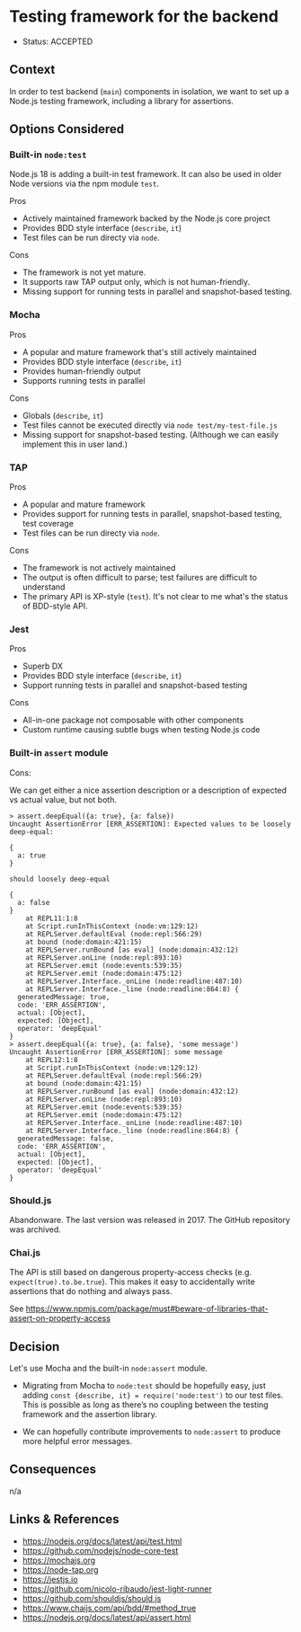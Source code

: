 # Testing framework for the backend

- Status: ACCEPTED

## Context

In order to test backend (`main`) components in isolation, we want to set up a Node.js testing
framework, including a library for assertions.

## Options Considered

### Built-in `node:test`

Node.js 18 is adding a built-in test framework. It can also be used in older Node versions via the
npm module `test`.

Pros
- Actively maintained framework backed by the Node.js core project
- Provides BDD style interface (`describe`, `it`)
- Test files can be run directy via `node`.

Cons
- The framework is not yet mature.
- It supports raw TAP output only, which is not human-friendly.
- Missing support for running tests in parallel and snapshot-based testing.

### Mocha

Pros
- A popular and mature framework that's still actively maintained
- Provides BDD style interface (`describe`, `it`)
- Provides human-friendly output
- Supports running tests in parallel

Cons
- Globals (`describe`, `it`)
- Test files cannot be executed directly via `node test/my-test-file.js`
- Missing support for snapshot-based testing. (Although we can easily implement this in user land.)

### TAP

Pros
- A popular and mature framework
- Provides support for running tests in parallel, snapshot-based testing, test coverage
- Test files can be run directy via `node`.

Cons
- The framework is not actively maintained
- The output is often difficult to parse; test failures are difficult to understand
- The primary API is XP-style (`test`). It's not clear to me what's the status of BDD-style API.

### Jest

Pros
- Superb DX
- Provides BDD style interface (`describe`, `it`)
- Support running tests in parallel and snapshot-based testing

Cons
- All-in-one package not composable with other components
- Custom runtime causing subtle bugs when testing Node.js code

### Built-in `assert` module

Cons:

We can get either a nice assertion description or a description of expected vs actual value, but not
both.

```
> assert.deepEqual({a: true}, {a: false})
Uncaught AssertionError [ERR_ASSERTION]: Expected values to be loosely deep-equal:

{
  a: true
}

should loosely deep-equal

{
  a: false
}
    at REPL11:1:8
    at Script.runInThisContext (node:vm:129:12)
    at REPLServer.defaultEval (node:repl:566:29)
    at bound (node:domain:421:15)
    at REPLServer.runBound [as eval] (node:domain:432:12)
    at REPLServer.onLine (node:repl:893:10)
    at REPLServer.emit (node:events:539:35)
    at REPLServer.emit (node:domain:475:12)
    at REPLServer.Interface._onLine (node:readline:487:10)
    at REPLServer.Interface._line (node:readline:864:8) {
  generatedMessage: true,
  code: 'ERR_ASSERTION',
  actual: [Object],
  expected: [Object],
  operator: 'deepEqual'
}
> assert.deepEqual({a: true}, {a: false}, 'some message')
Uncaught AssertionError [ERR_ASSERTION]: some message
    at REPL12:1:8
    at Script.runInThisContext (node:vm:129:12)
    at REPLServer.defaultEval (node:repl:566:29)
    at bound (node:domain:421:15)
    at REPLServer.runBound [as eval] (node:domain:432:12)
    at REPLServer.onLine (node:repl:893:10)
    at REPLServer.emit (node:events:539:35)
    at REPLServer.emit (node:domain:475:12)
    at REPLServer.Interface._onLine (node:readline:487:10)
    at REPLServer.Interface._line (node:readline:864:8) {
  generatedMessage: false,
  code: 'ERR_ASSERTION',
  actual: [Object],
  expected: [Object],
  operator: 'deepEqual'
}
```

### Should.js

Abandonware. The last version was released in 2017. The GitHub repository was archived.

### Chai.js

The API is still based on dangerous property-access checks (e.g. `expect(true).to.be.true`). This makes it easy to accidentally write assertions that do nothing and always pass.

See https://www.npmjs.com/package/must#beware-of-libraries-that-assert-on-property-access

## Decision

Let's use Mocha and the built-in `node:assert` module.

- Migrating from Mocha to `node:test` should be hopefully easy,  just adding `const {describe, it} =
  require('node:test')` to our test files. This is possible as long as there’s no coupling between
  the testing framework and the assertion library.

- We can hopefully contribute improvements to `node:assert` to produce more helpful error messages.

## Consequences

n/a

## Links &amp; References

- https://nodejs.org/docs/latest/api/test.html
- https://github.com/nodejs/node-core-test
- https://mochajs.org
- https://node-tap.org
- https://jestjs.io
- https://github.com/nicolo-ribaudo/jest-light-runner
- https://github.com/shouldjs/should.js
- https://www.chaijs.com/api/bdd/#method_true
- https://nodejs.org/docs/latest/api/assert.html
